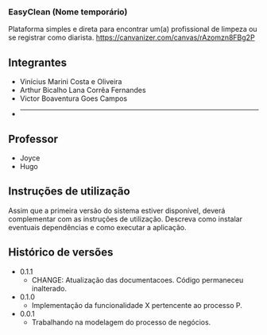 ### EasyClean (Nome temporário)

Plataforma simples e direta para encontrar um(a) profissional de limpeza ou se registrar como diarista.
https://canvanizer.com/canvas/rAzomzn8FBg2P



## Integrantes

* Vinícius Marini Costa e Oliveira
* Arthur Bicalho Lana Corrêa Fernandes
* Victor Boaventura Goes Campos
* -----



## Professor

* Joyce 
* Hugo

## Instruções de utilização

Assim que a primeira versão do sistema estiver disponível, deverá complementar com as instruções de utilização. Descreva como instalar eventuais dependências e como executar a aplicação.

## Histórico de versões

* 0.1.1
    * CHANGE: Atualização das documentacoes. Código permaneceu inalterado.
* 0.1.0
    * Implementação da funcionalidade X pertencente ao processo P.
* 0.0.1
    * Trabalhando na modelagem do processo de negócios.

